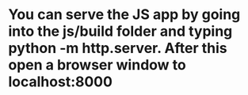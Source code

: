 # You can serve the JS app by going into the js/build folder and typing python -m http.server. After this open a browser window to localhost:8000
